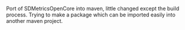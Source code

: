 Port of SDMetricsOpenCore into maven, little changed except the build process. 
Trying to make a package which can be imported easily into another maven project.